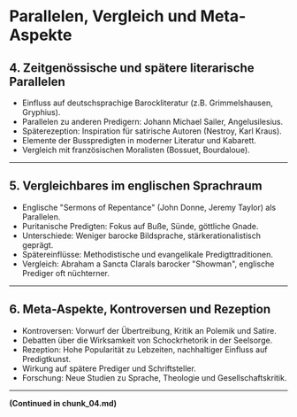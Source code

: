 # Parallelen, Vergleich und Meta-Aspekte

## 4. Zeitgenössische und spätere literarische Parallelen
- Einfluss auf deutschsprachige Barockliteratur (z.B. Grimmelshausen, Gryphius).
- Parallelen zu anderen Predigern: Johann Michael Sailer, Angelusilesius.
- Späterezeption: Inspiration für satirische Autoren (Nestroy, Karl Kraus).
- Elemente der Busspredigten in moderner Literatur und Kabarett.
- Vergleich mit französischen Moralisten (Bossuet, Bourdaloue).

---

## 5. Vergleichbares im englischen Sprachraum
- Englische "Sermons of Repentance" (John Donne, Jeremy Taylor) als Parallelen.
- Puritanische Predigten: Fokus auf Buße, Sünde, göttliche Gnade.
- Unterschiede: Weniger barocke Bildsprache, stärkerationalistisch geprägt.
- Spätereinflüsse: Methodistische und evangelikale Predigttraditionen.
- Vergleich: Abraham a Sancta Clarals barocker "Showman", englische Prediger oft nüchterner.

---

## 6. Meta-Aspekte, Kontroversen und Rezeption
- Kontroversen: Vorwurf der Übertreibung, Kritik an Polemik und Satire.
- Debatten über die Wirksamkeit von Schockrhetorik in der Seelsorge.
- Rezeption: Hohe Popularität zu Lebzeiten, nachhaltiger Einfluss auf Predigtkunst.
- Wirkung auf spätere Prediger und Schriftsteller.
- Forschung: Neue Studien zu Sprache, Theologie und Gesellschaftskritik.

---

**(Continued in chunk_04.md)**
